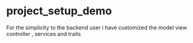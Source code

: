 # project_setup_demo
For the simplicity to the backend user i have customized the model view controller , services and traits 
